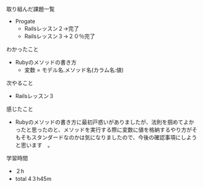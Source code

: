 取り組んだ課題一覧
* Progate
  * Railsレッスン２→完了
  * Railsレッスン３→２０％完了

わかったこと
* Rubyのメソッドの書き方
  * 変数 = モデル名.メソッド名(カラム名:値)

次やること
* Railsレッスン３

感じたこと
* Rubyのメソッドの書き方に最初戸惑いがありましたが、法則を掴めてよかったと思ったのと、メソッドを実行する際に変数に値を格納するやり方がそもそもスタンダードなのかは気になりましたので、今後の確認事項にしようと思います　。
    
学習時間
* ２h
 * total 4３h45m
